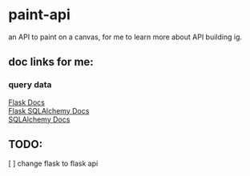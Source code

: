 # paint-api
an API to paint on a canvas, for me to learn more about API building ig.

## doc links for me:
### query data
[Flask Docs](https://flask.palletsprojects.com/en/2.2.x/)<br />
[Flask SQLAlchemy Docs](https://flask-sqlalchemy.palletsprojects.com/en/3.0.x/quickstart/#query-the-data)<br />
[SQLAlchemy Docs](https://docs.sqlalchemy.org/en/20/tutorial/data_select.html)<br />

## TODO:
[ ] change flask to flask api